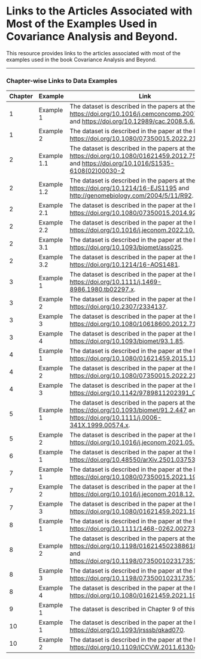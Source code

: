 # Links to the Articles Associated with Most of the Examples Used in Covariance Analysis and Beyond.

This resource provides links to the articles associated with most of the examples used in the book Covariance Analysis and Beyond.

---

### Chapter-wise Links to Data Examples

| Chapter | Example | Link |
|---------|---------|------|
| 1    | Example 1 | The dataset is described in the papers at the links https://doi.org/10.1016/j.cemconcomp.2007.02.001 and https://doi.org/10.12989/cac.2008.5.6.559.|
| 1    | Example 2 | The dataset is described in the paper at the link https://doi.org/10.1080/07350015.2022.2142593.|
| 2    | Example 1.1 | The dataset is described in the papers at the links https://doi.org/10.1080/01621459.2012.758041 and https://doi.org/10.1016/S1535-6108(02)00030-2|
| 2    | Example 1.2 | The dataset is described in the papers at the links https://doi.org/10.1214/16-EJS1195 and http://genomebiology.com/2004/5/11/R92.|
| 2    | Example 2.1 | The dataset is described in the paper at the link https://doi.org/10.1080/07350015.2014.923317.|
| 2    | Example 2.2 | The dataset is described in the paper at the link https://doi.org/10.1016/j.jeconom.2022.10.008.|
| 2    | Example 3.1 | The dataset is described in the paper at the link https://doi.org/10.1093/biomet/ass025.|
| 2    | Example 3.2 | The dataset is described in the paper at the link https://doi.org/10.1214/16-AOS1481.|
| 3    | Example 1 | The dataset is described in the paper at the link https://doi.org/10.1111/j.1469-8986.1980.tb02297.x.|
| 3    | Example 2 | The dataset is described in the paper at the link https://doi.org/10.2307/2334137.|
| 3    | Example 3 | The dataset is described in the paper at the link https://doi.org/10.1080/10618600.2012.715556.|
| 3    | Example 4 | The dataset is described in the paper at the link https://doi.org/10.1093/biomet/93.1.85.|
| 4    | Example 1 | The dataset is described in the paper at the link https://doi.org/10.1080/01621459.2015.1131699.|
| 4    | Example 2 | The dataset is described in the paper at the link https://doi.org/10.1080/07350015.2022.2142593.|
| 4    | Example 3 | The dataset is described in the paper at the link https://doi.org/10.1142/9789811202391_0113.|
| 5    | Example 1 | The dataset is described in the papers at the links https://doi.org/10.1093/biomet/91.2.447 and https://doi.org/10.1111/j.0006-341X.1999.00574.x.|
| 5    | Example 2 | The dataset is described in the paper at the link https://doi.org/10.1016/j.jeconom.2021.05.004.|
| 6    | Example 1 | The dataset is described in the paper at the link https://doi.org/10.48550/arXiv.2501.03753.|
| 7    | Example 1 | The dataset is described in the paper at the link https://doi.org/10.1080/07350015.2021.1953509.|
| 7    | Example 2 | The dataset is described in the paper at the link https://doi.org/10.1016/j.jeconom.2018.12.021.|
| 7    | Example 3 | The dataset is described in the paper at the link https://doi.org/10.1080/01621459.2021.1901718.|
| 8    | Example 1 | The dataset is described in the paper at the link https://doi.org/10.1111/1468-0262.00273.|
| 8    | Example 2 | The dataset is described in the papers at the links https://doi.org/10.1198/016214502388618960 and https://doi.org/10.1198/073500102317351921.|
| 8    | Example 3 | The dataset is described in the paper at the link https://doi.org/10.1198/073500102317351921.|
| 8    | Example 4 | The dataset is described in the paper at the link https://doi.org/10.1080/01621459.2021.1970569.|
| 9    | Example 1 | The dataset is described in Chapter 9 of this Book.|
| 10    | Example 1 | The dataset is described in the paper at the link https://doi.org/10.1093/jrsssb/qkad070.|
| 10    | Example 2 | The dataset is described in the paper at the link https://doi.org/10.1109/ICCVW.2011.6130452.|
